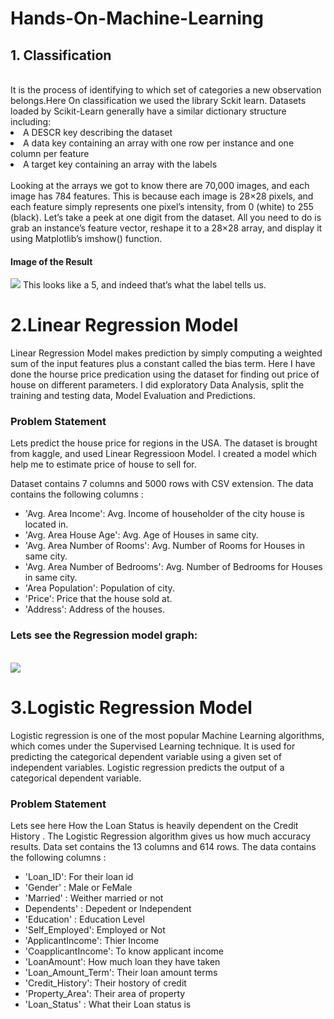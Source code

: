 # Hands-On-Machine-Learning
<h2> 1. Classification </h2> 
<br>  It is the process of identifying to which set of categories a new observation belongs.Here On classification we used the library Sckit learn.
Datasets loaded by Scikit-Learn generally have a similar dictionary structure including: 

<li>  A DESCR key describing the dataset </li>
<li>  A data key containing an array with one row per instance and one column per feature </li>
<li>  A target key containing an array with the labels </li>
<br>
Looking at the arrays we got to know there are 70,000 images, and each image has 784 features. This is because each image
is 28×28 pixels, and each feature simply represents one pixel’s intensity, from 0
(white) to 255 (black). Let’s take a peek at one digit from the dataset. All you need to
do is grab an instance’s feature vector, reshape it to a 28×28 array, and display it using
Matplotlib’s imshow() function.
<h4>Image of the Result</h4>
<img src=https://res.cloudinary.com/adeshpokhrel/image/upload/v1621076062/1_v7nx5p.png> </img>
This looks like a 5, and indeed that’s what the label tells us.


# 2.Linear Regression Model
Linear Regression Model makes prediction by simply computing a weighted sum of the input features plus a constant called the bias term. Here I have done the hourse price predication using the dataset for finding out price of house on different parameters. I did exploratory Data Analysis, split the training and testing data, Model Evaluation and Predictions. 

### Problem Statement
Lets predict the house price for regions in the USA. The dataset is brought from kaggle, and used Linear Regressioon Model. I created a model which help me to estimate price of house to sell for.

Dataset contains 7 columns and 5000 rows with CSV extension. 
The data contains the following columns :
- 'Avg. Area Income': Avg. Income of householder of the city house is located in.
- 'Avg. Area House Age': Avg. Age of Houses in same city.
- 'Avg. Area Number of Rooms': Avg. Number of Rooms for Houses in same city.
- 'Avg. Area Number of Bedrooms': Avg. Number of Bedrooms for Houses in same city.
- 'Area Population': Population of city.
- 'Price': Price that the house sold at.
- 'Address': Address of the houses.

<h3>Lets see the Regression model graph: </h3>
 <br>
 <img src=https://res.cloudinary.com/adeshpokhrel/image/upload/v1621148749/LinearRefression_byq72d.png> </img> </br>
 
 # 3.Logistic Regression Model
Logistic regression is one of the most popular Machine Learning algorithms, which comes under the Supervised Learning technique. It is used for predicting the categorical dependent variable using a given set of independent variables. Logistic regression predicts the output of a categorical dependent variable.

### Problem Statement 
Lets see here How the Loan Status is heavily dependent on the Credit History . The Logistic Regression algorithm gives us how much accuracy results.
Data set contains the 13 columns and 614 rows.
The data contains the following columns :
- 'Loan_ID': For their loan id
- 'Gender' : Male or FeMale
- 'Married'	: Weither married or not
- Dependents' : Depedent or Independent  
- 'Education' : Education Level
- 'Self_Employed': Employed or Not
-	'ApplicantIncome': Thier Income
-	'CoapplicantIncome': To know applicant income
-	'LoanAmount': How much loan they have taken
-	'Loan_Amount_Term': Their loan amount terms
-	'Credit_History':	Their hostory of credit
-	'Property_Area': Their area of property
-	'Loan_Status' : What their Loan status is
